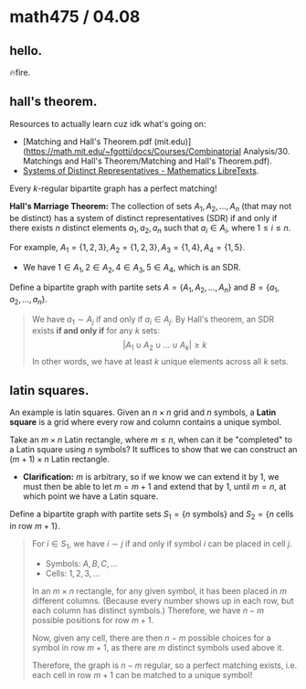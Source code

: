 # math475 / 04.08

## hello.

:fire:fire.

## hall's theorem.

Resources to actually learn cuz idk what's going on: 

- [Matching and Hall's Theorem.pdf (mit.edu)](https://math.mit.edu/~fgotti/docs/Courses/Combinatorial Analysis/30. Matchings and Hall's Theorem/Matching and Hall's Theorem.pdf).
- [Systems of Distinct Representatives - Mathematics LibreTexts](https://math.libretexts.org/Bookshelves/Combinatorics_and_Discrete_Mathematics/Combinatorics_(Morris)/04%3A_Design_Theory/16%3A_Latin_Squares/16.03%3A_Systems_of_Distinct_Representatives).

Every $k$-regular bipartite graph has a perfect matching!

**Hall's Marriage Theorem:** The collection of sets $A_1, A_2, \dots, A_n$ (that may not be distinct) has a system of distinct representatives (SDR) if and only if there exists $n$ distinct elements $a_1, a_2, a_n$ such that $a_i \in A_i$, where $1 \leq i \leq n$.

For example, $A_1 = \{1, 2, 3\}, A_2 = \{1, 2, 3\}, A_3 = \{1, 4\}, A_4 = \{1, 5\}$.

- We have $1 \in A_1, 2 \in A_2, 4 \in A_3, 5 \in A_4$​, which is an SDR.

Define a bipartite graph with partite sets $A = \{A_1, A_2, \dots, A_n\}$ and $B = \{a_1, a_2, \dots, a_n\}$.

> We have $a_1 \sim A_j$ if and only if $a_i \in A_j$. By Hall's theorem, an SDR exists **if and only if** for any $k$ sets:
> $$
> | A_1 \cup A_2 \cup \dots \cup A_k | \geq k
> $$
> In other words, we have at least $k$ unique elements across all $k$ sets.

## latin squares.

An example is latin squares. Given an $n \times n$ grid and $n$ symbols, a **Latin square** is a grid where every row and column contains a unique symbol.

Take an $m \times n$ Latin rectangle, where $m \leq n$, when can it be "completed" to a Latin square using $n$ symbols? It suffices to show that we can construct an $(m + 1) \times n$ Latin rectangle.

- **Clarification:** $m$ is arbitrary, so if we know we can extend it by $1$, we must then be able to let $m = m + 1$ and extend that by $1$, until $m = n$, at which point we have a Latin square.

Define a bipartite graph with partite sets $S_1 = \{ n\text{ symbols} \}$ and $S_2 = \{ n\text{ cells in row }m+1 \}$.

> For $i \in S_1$, we have $i \sim j$ if and only if symbol $i$ can be placed in cell $j$​. 
>
> - Symbols: $A, B, C, \dots$
> - Cells: $1, 2, 3, \dots$
>
> In an $m \times n$ rectangle, for any given symbol, it has been placed in $m$ different columns. (Because every number shows up in each row, but each column has distinct symbols.) Therefore, we have $n - m$ possible positions for row $m + 1$​.
>
> Now, given any cell, there are then $n - m$ possible choices for a symbol in row $m + 1$, as there are $m$ distinct symbols used above it. 
>
> Therefore, the graph is $n - m$ regular, so a perfect matching exists, i.e. each cell in row $m + 1$ can be matched to a unique symbol! 

